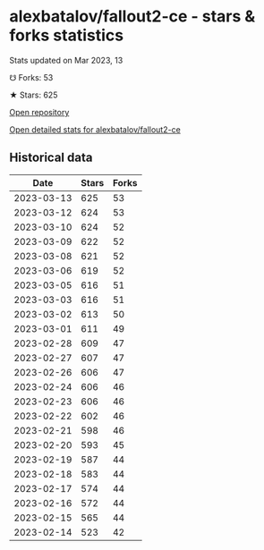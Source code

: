 # alexbatalov/fallout2-ce - stars & forks statistics

Stats updated on Mar 2023, 13

☋ Forks: 53

★ Stars: 625

[Open repository](https://github.com/alexbatalov/fallout2-ce)

[Open detailed stats for alexbatalov/fallout2-ce](https://reviewgithub.com/rep/alexbatalov/fallout2-ce)

## Historical data
| Date | Stars | Forks |
|------|-------|-------|
| 2023-03-13 | 625 | 53 | 
| 2023-03-12 | 624 | 53 | 
| 2023-03-10 | 624 | 52 | 
| 2023-03-09 | 622 | 52 | 
| 2023-03-08 | 621 | 52 | 
| 2023-03-06 | 619 | 52 | 
| 2023-03-05 | 616 | 51 | 
| 2023-03-03 | 616 | 51 | 
| 2023-03-02 | 613 | 50 | 
| 2023-03-01 | 611 | 49 | 
| 2023-02-28 | 609 | 47 | 
| 2023-02-27 | 607 | 47 | 
| 2023-02-26 | 606 | 47 | 
| 2023-02-24 | 606 | 46 | 
| 2023-02-23 | 606 | 46 | 
| 2023-02-22 | 602 | 46 | 
| 2023-02-21 | 598 | 46 | 
| 2023-02-20 | 593 | 45 | 
| 2023-02-19 | 587 | 44 | 
| 2023-02-18 | 583 | 44 | 
| 2023-02-17 | 574 | 44 | 
| 2023-02-16 | 572 | 44 | 
| 2023-02-15 | 565 | 44 | 
| 2023-02-14 | 523 | 42 | 

